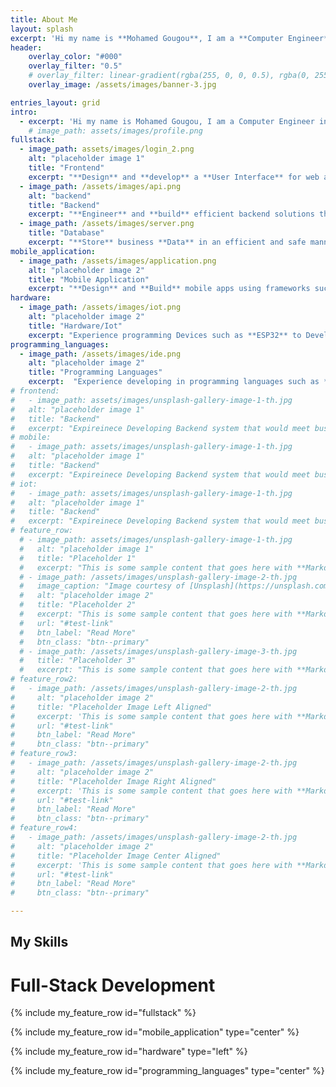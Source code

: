 ```yaml
---
title: About Me
layout: splash
excerpt: 'Hi my name is **Mohamed Gougou**, I am a **Computer Engineer** interested in creating and building new things, I love learning new technologies and tools in terms of both **Software** and **Hardware** and applying them to build solutions that would benefit and help people.'
header:
    overlay_color: "#000"
    overlay_filter: "0.5"
    # overlay_filter: linear-gradient(rgba(255, 0, 0, 0.5), rgba(0, 255, 255, 0.5))
    overlay_image: /assets/images/banner-3.jpg

entries_layout: grid
intro: 
  - excerpt: 'Hi my name is Mohamed Gougou, I am a Computer Engineer interested in creating and building things, I love learning new technologies and tools in terms of both software and hardware and applying those to create solutions to problems that would benefit and help people.'
    # image_path: assets/images/profile.png
fullstack:
  - image_path: assets/images/login_2.png
    alt: "placeholder image 1"
    title: "Frontend"
    excerpt: "**Design** and **develop** a **User Interface** for web application that is both simple and appealing to clients while providing a **User Experience** that meets all client needs required by the system."
  - image_path: /assets/images/api.png
    alt: "backend"
    title: "Backend"
    excerpt: "**Engineer** and **build** efficient backend solutions that provides a business with a **Software System**, that would handle the required business logic in terms of both providing information to a client and manging and storing data efficiently."
  - image_path: /assets/images/server.png
    title: "Database"
    excerpt: "**Store** business **Data** in an efficient and safe manner that allows for **fetching data** and information quickly to meet a client's request while providing a stable infrastructure for both storing large amounts of data safely and securely."
mobile_application:
  - image_path: /assets/images/application.png
    alt: "placeholder image 2"
    title: "Mobile Application"
    excerpt: "**Design** and **Build** mobile apps using frameworks such as **Flutter** and **React Native** that guarantee great **UI/UX** experience for clients while achieving the functionality and business logic needed by the system."
hardware:
  - image_path: /assets/images/iot.png
    alt: "placeholder image 2"
    title: "Hardware/Iot"
    excerpt: "Experience programming Devices such as **ESP32** to Develop **IoT** Solutions that interact with peripherals and transmit information over the internet using communication protocols such as **Websockets** and **Mqtt**."
programming_languages:
  - image_path: /assets/images/ide.png
    alt: "placeholder image 2"
    title: "Programming Languages"
    excerpt:  "Experience developing in programming languages such as **C/C++**, **Python**, **Javascript**, **C#**, **Java**, **Dart**, **Php**."
# frontend:
#   - image_path: assets/images/unsplash-gallery-image-1-th.jpg
#   alt: "placeholder image 1"
#   title: "Backend"
#   excerpt: "Expireinece Developing Backend system that would meet business needs."
# mobile:
#   - image_path: assets/images/unsplash-gallery-image-1-th.jpg
#   alt: "placeholder image 1"
#   title: "Backend"
#   excerpt: "Expireinece Developing Backend system that would meet business needs."
# iot:
#   - image_path: assets/images/unsplash-gallery-image-1-th.jpg
#   alt: "placeholder image 1"
#   title: "Backend"
#   excerpt: "Expireinece Developing Backend system that would meet business needs."     
# feature_row:
  # - image_path: assets/images/unsplash-gallery-image-1-th.jpg
  #   alt: "placeholder image 1"
  #   title: "Placeholder 1"
  #   excerpt: "This is some sample content that goes here with **Markdown** formatting."
  # - image_path: /assets/images/unsplash-gallery-image-2-th.jpg
  #   image_caption: "Image courtesy of [Unsplash](https://unsplash.com/)"
  #   alt: "placeholder image 2"
  #   title: "Placeholder 2"
  #   excerpt: "This is some sample content that goes here with **Markdown** formatting."
  #   url: "#test-link"
  #   btn_label: "Read More"
  #   btn_class: "btn--primary"
  # - image_path: /assets/images/unsplash-gallery-image-3-th.jpg
  #   title: "Placeholder 3"
  #   excerpt: "This is some sample content that goes here with **Markdown** formatting."
# feature_row2:
#   - image_path: /assets/images/unsplash-gallery-image-2-th.jpg
#     alt: "placeholder image 2"
#     title: "Placeholder Image Left Aligned"
#     excerpt: 'This is some sample content that goes here with **Markdown** formatting. Left aligned with `type="left"`'
#     url: "#test-link"
#     btn_label: "Read More"
#     btn_class: "btn--primary"
# feature_row3:
#   - image_path: /assets/images/unsplash-gallery-image-2-th.jpg
#     alt: "placeholder image 2"
#     title: "Placeholder Image Right Aligned"
#     excerpt: 'This is some sample content that goes here with **Markdown** formatting. Right aligned with `type="right"`'
#     url: "#test-link"
#     btn_label: "Read More"
#     btn_class: "btn--primary"
# feature_row4:
#   - image_path: /assets/images/unsplash-gallery-image-2-th.jpg
#     alt: "placeholder image 2"
#     title: "Placeholder Image Center Aligned"
#     excerpt: 'This is some sample content that goes here with **Markdown** formatting. Centered with `type="center"`'
#     url: "#test-link"
#     btn_label: "Read More"
#     btn_class: "btn--primary"

---
```

<!-- {% include my_feature_row id="intro" type="center" %} -->


## My Skills
# Full-Stack Development
{% include my_feature_row id="fullstack" %}


{% include my_feature_row id="mobile_application" type="center" %}

{% include my_feature_row id="hardware" type="left" %}

{% include my_feature_row id="programming_languages" type="center" %}


<!-- {% include feature_row id="feature_row2" type="left" %}

{% include feature_row id="feature_row3" type="right" %}

{% include feature_row id="feature_row4" type="center" %} -->

<!-- # Featured Projects
{% assign entries_layout = page.entries_layout | default: 'list' %}

<div class="entries-{{ entries_layout }}">
  {% include my-featured-projects.html collection="projects" sort_by=page.sort_by sort_order=page.sort_order type=entries_layout %}
</div> -->



